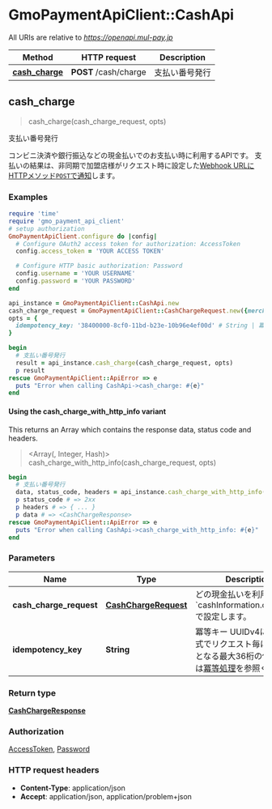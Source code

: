 # GmoPaymentApiClient::CashApi

All URIs are relative to *https://openapi.mul-pay.jp*

| Method | HTTP request | Description |
| ------ | ------------ | ----------- |
| [**cash_charge**](CashApi.md#cash_charge) | **POST** /cash/charge | 支払い番号発行 |


## cash_charge

> <CashChargeResponse> cash_charge(cash_charge_request, opts)

支払い番号発行

コンビニ決済や銀行振込などの現金払いでのお支払い時に利用するAPIです。   支払いの結果は、非同期で加盟店様がリクエスト時に設定した[Webhook URLにHTTPメソッド`POST`で通知](#tag/events/operation/cashWebhook)します。 

### Examples

```ruby
require 'time'
require 'gmo_payment_api_client'
# setup authorization
GmoPaymentApiClient.configure do |config|
  # Configure OAuth2 access token for authorization: AccessToken
  config.access_token = 'YOUR ACCESS TOKEN'

  # Configure HTTP basic authorization: Password
  config.username = 'YOUR USERNAME'
  config.password = 'YOUR PASSWORD'
end

api_instance = GmoPaymentApiClient::CashApi.new
cash_charge_request = GmoPaymentApiClient::CashChargeRequest.new({merchant: GmoPaymentApiClient::Merchant.new({name: 'サンプルストア', name_kana: 'ジーエムオーストア', name_alphabet: 'Sample Store', name_short: 'サンプル', contact_name: 'サポート窓口', contact_email: 'support@example.com', contact_phone: '0120-123-456', contact_opening_hours: '10:00-18:00'}), order: GmoPaymentApiClient::Order.new({order_id: 'order-001', amount: '1000', transaction_type: GmoPaymentApiClient::TransactionType::CIT}), payer: GmoPaymentApiClient::Payer.new({name: '見本 太郎'}), cash_information: GmoPaymentApiClient::CashInformation.new({cash_type: GmoPaymentApiClient::Mulpay::KONBINI})}) # CashChargeRequest | どの現金払いを利用するかは`cashInformation.cashType`で設定します。 
opts = {
  idempotency_key: '38400000-8cf0-11bd-b23e-10b96e4ef00d' # String | 冪等キー   UUIDv4に則った書式でリクエスト毎にユニークとなる最大36桁の値。   詳細は[冪等処理](#tag/idempotence)を参照ください。 
}

begin
  # 支払い番号発行
  result = api_instance.cash_charge(cash_charge_request, opts)
  p result
rescue GmoPaymentApiClient::ApiError => e
  puts "Error when calling CashApi->cash_charge: #{e}"
end
```

#### Using the cash_charge_with_http_info variant

This returns an Array which contains the response data, status code and headers.

> <Array(<CashChargeResponse>, Integer, Hash)> cash_charge_with_http_info(cash_charge_request, opts)

```ruby
begin
  # 支払い番号発行
  data, status_code, headers = api_instance.cash_charge_with_http_info(cash_charge_request, opts)
  p status_code # => 2xx
  p headers # => { ... }
  p data # => <CashChargeResponse>
rescue GmoPaymentApiClient::ApiError => e
  puts "Error when calling CashApi->cash_charge_with_http_info: #{e}"
end
```

### Parameters

| Name | Type | Description | Notes |
| ---- | ---- | ----------- | ----- |
| **cash_charge_request** | [**CashChargeRequest**](CashChargeRequest.md) | どの現金払いを利用するかは&#x60;cashInformation.cashType&#x60;で設定します。  |  |
| **idempotency_key** | **String** | 冪等キー   UUIDv4に則った書式でリクエスト毎にユニークとなる最大36桁の値。   詳細は[冪等処理](#tag/idempotence)を参照ください。  | [optional] |

### Return type

[**CashChargeResponse**](CashChargeResponse.md)

### Authorization

[AccessToken](../README.md#AccessToken), [Password](../README.md#Password)

### HTTP request headers

- **Content-Type**: application/json
- **Accept**: application/json, application/problem+json

